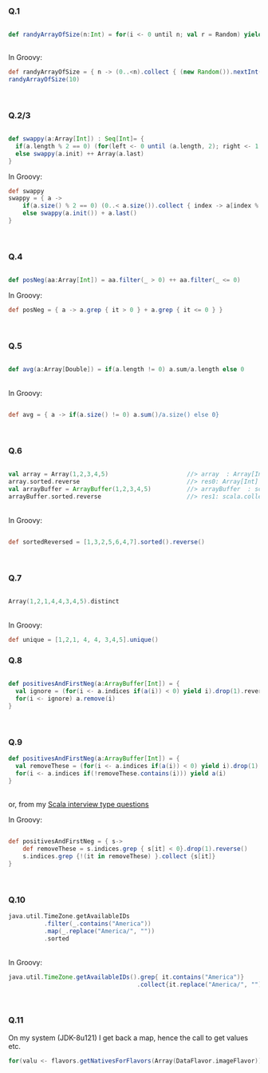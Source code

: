 ### Q.1<br>

```scala

def randyArrayOfSize(n:Int) = for(i <- 0 until n; val r = Random) yield r.nextInt
 
```

In Groovy:
```groovy
def randyArrayOfSize = { n -> (0..<n).collect { (new Random()).nextInt() } }
randyArrayOfSize(10)
```

<br>

### Q.2/3<br>

```scala

def swappy(a:Array[Int]) : Seq[Int]= {
  if(a.length % 2 == 0) (for(left <- 0 until (a.length, 2); right <- 1 to (0,-1)) yield a(left+right))
  else swappy(a.init) ++ Array(a.last)
} 

```
In Groovy:
```groovy
def swappy
swappy = { a ->
    if(a.size() % 2 == 0) (0..< a.size()).collect { index -> a[index % 2 == 0 ? index + 1 :index - 1]}
    else swappy(a.init()) + a.last()
}
```
<br>

### Q.4<br>

```scala

def posNeg(aa:Array[Int]) = aa.filter(_ > 0) ++ aa.filter(_ <= 0)

```
In Groovy:
```groovy
def posNeg = { a -> a.grep { it > 0 } + a.grep { it <= 0 } }
```
<br>


### Q.5<br>

```scala

def avg(a:Array[Double]) = if(a.length != 0) a.sum/a.length else 0

```
<br>
In Groovy:

```groovy

def avg = { a -> if(a.size() != 0) a.sum()/a.size() else 0}

```
<br>

### Q.6<br>

```scala

val array = Array(1,2,3,4,5)                      //> array  : Array[Int] = Array(1, 2, 3, 4, 5)
array.sorted.reverse                              //> res0: Array[Int] = Array(5, 4, 3, 2, 1)
val arrayBuffer = ArrayBuffer(1,2,3,4,5)          //> arrayBuffer  : scala.collection.mutable.ArrayBuffer[Int] = ArrayBuffer(1, 2,
arrayBuffer.sorted.reverse                        //> res1: scala.collection.mutable.ArrayBuffer[Int] = ArrayBuffer(5, 4, 3, 2, 1)

```
<br>
In Groovy:

```groovy

def sortedReversed = [1,3,2,5,6,4,7].sorted().reverse()

```
<br>

### Q.7<br>

```scala

Array(1,2,1,4,4,3,4,5).distinct

```
<br>
In Groovy:

```groovy
def unique = [1,2,1, 4, 4, 3,4,5].unique()

```

### Q.8<br>

```scala

def positivesAndFirstNeg(a:ArrayBuffer[Int]) = {
  val ignore = (for(i <- a.indices if(a(i)) < 0) yield i).drop(1).reverse
  for(i <- ignore) a.remove(i)
}

```
<br>

### Q.9<br>

```scala
def positivesAndFirstNeg(a:ArrayBuffer[Int]) = {
  val removeThese = (for(i <- a.indices if(a(i)) < 0) yield i).drop(1).reverse
  for(i <- a.indices if(!removeThese.contains(i))) yield a(i)
} 

```
<br>or, from my [Scala interview type questions](../README.md)<br>

In Groovy:

```groovy

def positivesAndFirstNeg = { s->
    def removeThese = s.indices.grep { s[it] < 0}.drop(1).reverse()
    s.indices.grep {!(it in removeThese) }.collect {s[it]}
}

```
<br>

### Q.10<br>

```scala
java.util.TimeZone.getAvailableIDs
		  .filter(_.contains("America"))
		  .map(_.replace("America/", ""))
		  .sorted
```
<br>
In Groovy:<br>

```groovy
java.util.TimeZone.getAvailableIDs().grep{ it.contains("America")}
                                    .collect{it.replace("America/", "")}
```
<br>

### Q.11<br>
On my system (JDK-8u121) I get back a map, hence the call to get values etc.<br>

```scala
for(valu <- flavors.getNativesForFlavors(Array(DataFlavor.imageFlavor)).values.toArray) yield valu

```
<br>

